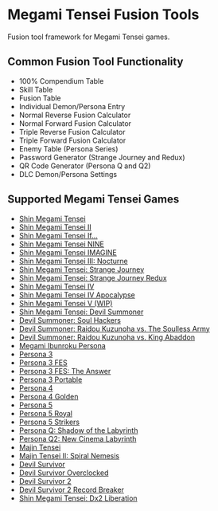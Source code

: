 # Megami Tensei Fusion Tools

Fusion tool framework for Megami Tensei games.

## Common Fusion Tool Functionality

* 100% Compendium Table
* Skill Table
* Fusion Table
* Individual Demon/Persona Entry
* Normal Reverse Fusion Calculator
* Normal Forward Fusion Calculator
* Triple Reverse Fusion Calculator
* Triple Forward Fusion Calculator
* Enemy Table (Persona Series)
* Password Generator (Strange Journey and Redux)
* QR Code Generator (Persona Q and Q2)
* DLC Demon/Persona Settings

## Supported Megami Tensei Games

* [Shin Megami Tensei](https://aqiu384.github.io/megaten-fusion-tool/smt1)
* [Shin Megami Tensei II](https://aqiu384.github.io/megaten-fusion-tool/smt2)
* [Shin Megami Tensei If...](https://aqiu384.github.io/megaten-fusion-tool/smtif)
* [Shin Megami Tensei NINE](https://aqiu384.github.io/megaten-fusion-tool/smt9)
* [Shin Megami Tensei IMAGINE](https://aqiu384.github.io/megaten-fusion-tool/smtim)
* [Shin Megami Tensei III: Nocturne](https://aqiu384.github.io/megaten-fusion-tool/smt3)
* [Shin Megami Tensei: Strange Journey](https://aqiu384.github.io/megaten-fusion-tool/smtsj)
* [Shin Megami Tensei: Strange Journey Redux](https://aqiu384.github.io/megaten-fusion-tool/smtdsj)
* [Shin Megami Tensei IV](https://aqiu384.github.io/megaten-fusion-tool/smt4)
* [Shin Megami Tensei IV Apocalypse](https://aqiu384.github.io/megaten-fusion-tool/smt4f)
* [Shin Megami Tensei V (WIP)](https://aqiu384.github.io/megaten-fusion-tool/smt5)
* [Shin Megami Tensei: Devil Summoner](https://aqiu384.github.io/megaten-fusion-tool/dsum)
* [Devil Summoner: Soul Hackers](https://aqiu384.github.io/megaten-fusion-tool/dssh)
* [Devil Summoner: Raidou Kuzunoha vs. The Soulless Army](https://aqiu384.github.io/megaten-fusion-tool/krch)
* [Devil Summoner: Raidou Kuzunoha vs. King Abaddon](https://aqiu384.github.io/megaten-fusion-tool/krao)
* [Megami Ibunroku Persona](https://aqiu384.github.io/megaten-fusion-tool/mib)
* [Persona 3](https://aqiu384.github.io/megaten-fusion-tool/p3)
* [Persona 3 FES](https://aqiu384.github.io/megaten-fusion-tool/p3fes)
* [Persona 3 FES: The Answer](https://aqiu384.github.io/megaten-fusion-tool/p3aeg)
* [Persona 3 Portable](https://aqiu384.github.io/megaten-fusion-tool/p3p)
* [Persona 4](https://aqiu384.github.io/megaten-fusion-tool/p4)
* [Persona 4 Golden](https://aqiu384.github.io/megaten-fusion-tool/p4g)
* [Persona 5](https://aqiu384.github.io/megaten-fusion-tool/p5)
* [Persona 5 Royal](https://aqiu384.github.io/megaten-fusion-tool/p5r)
* [Persona 5 Strikers](https://aqiu384.github.io/megaten-fusion-tool/p5s)
* [Persona Q: Shadow of the Labyrinth](https://aqiu384.github.io/megaten-fusion-tool/pq)
* [Persona Q2: New Cinema Labyrinth](https://aqiu384.github.io/megaten-fusion-tool/pq2)
* [Majin Tensei](https://aqiu384.github.io/megaten-fusion-tool/mjn1)
* [Majin Tensei II: Spiral Nemesis](https://aqiu384.github.io/megaten-fusion-tool/mjn2)
* [Devil Survivor](https://aqiu384.github.io/megaten-fusion-tool/ds1)
* [Devil Survivor Overclocked](https://aqiu384.github.io/megaten-fusion-tool/dso)
* [Devil Survivor 2](https://aqiu384.github.io/megaten-fusion-tool/ds2)
* [Devil Survivor 2 Record Breaker](https://aqiu384.github.io/megaten-fusion-tool/ds2br)
* [Shin Megami Tensei: Dx2 Liberation](https://aqiu384.github.io/megaten-fusion-tool/dx2)

